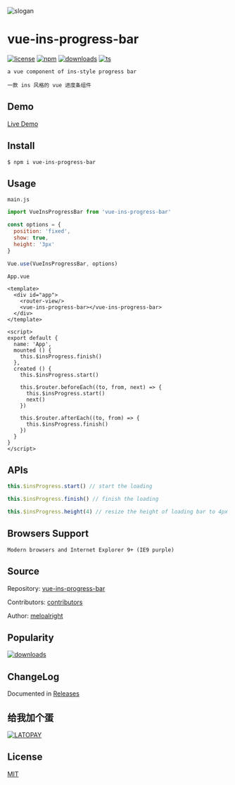 ![slogan](https://user-images.githubusercontent.com/11075892/42421484-e620f0d8-8308-11e8-8b6c-0e659eadfcd3.png)     
   
   
# vue-ins-progress-bar    

[![license](https://img.shields.io/npm/l/vue-ins-progress-bar?color=%2351bff4)](https://revolunet.mit-license.org/) [![npm](https://img.shields.io/npm/v/vue-ins-progress-bar?color=%2333efc7)](https://www.npmjs.com/package/vue-ins-progress-bar) [![downloads](https://img.shields.io/npm/dm/vue-ins-progress-bar?color=%23ad43a7)](https://www.npmjs.com/package/vue-ins-progress-bar) [![ts](https://img.shields.io/badge/ts-supported-ff69b4)](https://github.com/meloalright/vue-ins-progress-bar/tree/master/types/index.d.ts)

   
`a vue component of ins-style progress bar`   
   
`一款 ins 风格的 vue 进度条组件`   
   
## Demo    
    
[Live Demo](https://meloalright.github.io/vue-ins-progress-bar/)   
   
## Install    
    
```shell
$ npm i vue-ins-progress-bar   
```
   
## Usage    
   
`main.js`   
   
```JavaScript
import VueInsProgressBar from 'vue-ins-progress-bar'

const options = {
  position: 'fixed',
  show: true,
  height: '3px'
}

Vue.use(VueInsProgressBar, options)
```
    
    
    
`App.vue`    
    
```vue    
<template>
  <div id="app">
    <router-view/>
    <vue-ins-progress-bar></vue-ins-progress-bar>
  </div>
</template>

<script>
export default {
  name: 'App',
  mounted () {
    this.$insProgress.finish()
  },
  created () {
    this.$insProgress.start()

    this.$router.beforeEach((to, from, next) => {
      this.$insProgress.start()
      next()
    })

    this.$router.afterEach((to, from) => {
      this.$insProgress.finish()
    })
  }
}
</script>
```
   
## APIs   
   
```JavaScript
this.$insProgress.start() // start the loading
```
   
```JavaScript
this.$insProgress.finish() // finish the loading
```
   
```JavaScript
this.$insProgress.height(4) // resize the height of loading bar to 4px
```
   
   
## Browsers Support  
   
`Modern browsers and Internet Explorer 9+ (IE9 purple)`   
   
   
## Source    
   
Repository: [vue-ins-progress-bar](https://github.com/meloalright/vue-ins-progress-bar)      
   
Contributors: [contributors](https://github.com/meloalright/vue-ins-progress-bar/graphs/contributors)   
   
Author: [meloalright](https://github.com/meloalright)   
   
   
## Popularity    
   
[![downloads](https://img.shields.io/npm/dm/vue-ins-progress-bar?color=%23ad43a7)](https://www.npmjs.com/package/vue-ins-progress-bar)
   
   
## ChangeLog    
   
Documented in [Releases](https://github.com/meloalright/vue-ins-progress-bar/releases)   

## 给我加个蛋

[![LATOPAY](https://latopay.com/w/eg-bg-2062.png)](https://latopay.com/@meloalright)

## License   
   
[MIT](https://opensource.org/licenses/MIT)   
